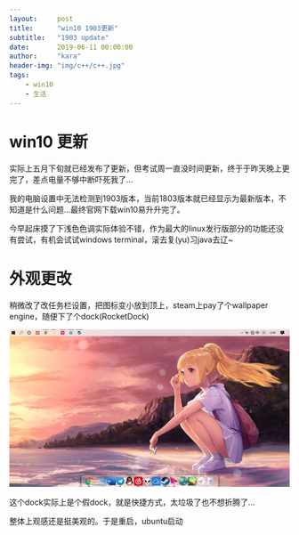 ```yaml
---
layout:     post
title:      "win10 1903更新"
subtitle:   "1903 update"
date:       2019-06-11 00:00:00
author:     "kara"
header-img: "img/c++/c++.jpg"
tags:
    - win10
    - 生活
---
```


# win10 更新

实际上五月下旬就已经发布了更新，但考试周一直没时间更新，终于于昨天晚上更完了，差点电量不够中断吓死我了...

我的电脑设置中无法检测到1903版本，当前1803版本就已经显示为最新版本，不知道是什么问题...最终官网下载win10易升升完了。

今早起床摸了下浅色色调实际体验不错，作为最大的linux发行版部分的功能还没有尝试，有机会试试windows terminal，滚去复(yu)习java去辽~

# 外观更改

稍微改了改任务栏设置，把图标变小放到顶上，steam上pay了个wallpaper engine，随便下了个dock(RocketDock)

![](/img/win101903/photo.jpg)

这个dock实际上是个假dock，就是快捷方式，太垃圾了也不想折腾了...

整体上观感还是挺美观的。于是重启，ubuntu启动
